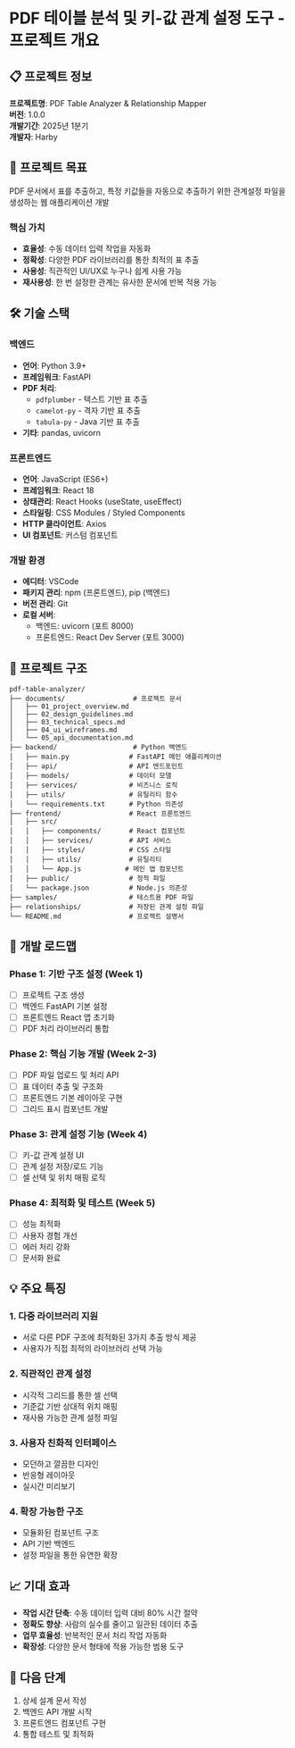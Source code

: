 # PDF 테이블 분석 및 키-값 관계 설정 도구 - 프로젝트 개요

## 📋 프로젝트 정보

**프로젝트명**: PDF Table Analyzer & Relationship Mapper  
**버전**: 1.0.0  
**개발기간**: 2025년 1분기  
**개발자**: Harby  

## 🎯 프로젝트 목표

PDF 문서에서 표를 추출하고, 특정 키값들을 자동으로 추출하기 위한 관계설정 파일을 생성하는 웹 애플리케이션 개발

### 핵심 가치
- **효율성**: 수동 데이터 입력 작업을 자동화
- **정확성**: 다양한 PDF 라이브러리를 통한 최적의 표 추출
- **사용성**: 직관적인 UI/UX로 누구나 쉽게 사용 가능
- **재사용성**: 한 번 설정한 관계는 유사한 문서에 반복 적용 가능

## 🛠️ 기술 스택

### 백엔드
- **언어**: Python 3.9+
- **프레임워크**: FastAPI
- **PDF 처리**: 
  - `pdfplumber` - 텍스트 기반 표 추출
  - `camelot-py` - 격자 기반 표 추출  
  - `tabula-py` - Java 기반 표 추출
- **기타**: pandas, uvicorn

### 프론트엔드
- **언어**: JavaScript (ES6+)
- **프레임워크**: React 18
- **상태관리**: React Hooks (useState, useEffect)
- **스타일링**: CSS Modules / Styled Components
- **HTTP 클라이언트**: Axios
- **UI 컴포넌트**: 커스텀 컴포넌트

### 개발 환경
- **에디터**: VSCode
- **패키지 관리**: npm (프론트엔드), pip (백엔드)
- **버전 관리**: Git
- **로컬 서버**: 
  - 백엔드: uvicorn (포트 8000)
  - 프론트엔드: React Dev Server (포트 3000)

## 📁 프로젝트 구조

```
pdf-table-analyzer/
├── documents/                 # 프로젝트 문서
│   ├── 01_project_overview.md
│   ├── 02_design_guidelines.md
│   ├── 03_technical_specs.md
│   ├── 04_ui_wireframes.md
│   └── 05_api_documentation.md
├── backend/                   # Python 백엔드
│   ├── main.py               # FastAPI 메인 애플리케이션
│   ├── api/                  # API 엔드포인트
│   ├── models/               # 데이터 모델
│   ├── services/             # 비즈니스 로직
│   ├── utils/                # 유틸리티 함수
│   └── requirements.txt      # Python 의존성
├── frontend/                 # React 프론트엔드
│   ├── src/
│   │   ├── components/       # React 컴포넌트
│   │   ├── services/         # API 서비스
│   │   ├── styles/           # CSS 스타일
│   │   ├── utils/            # 유틸리티
│   │   └── App.js           # 메인 앱 컴포넌트
│   ├── public/               # 정적 파일
│   └── package.json          # Node.js 의존성
├── samples/                  # 테스트용 PDF 파일
├── relationships/            # 저장된 관계 설정 파일
└── README.md                 # 프로젝트 설명서
```

## 🚀 개발 로드맵

### Phase 1: 기반 구조 설정 (Week 1)
- [ ] 프로젝트 구조 생성
- [ ] 백엔드 FastAPI 기본 설정
- [ ] 프론트엔드 React 앱 초기화
- [ ] PDF 처리 라이브러리 통합

### Phase 2: 핵심 기능 개발 (Week 2-3)
- [ ] PDF 파일 업로드 및 처리 API
- [ ] 표 데이터 추출 및 구조화
- [ ] 프론트엔드 기본 레이아웃 구현
- [ ] 그리드 표시 컴포넌트 개발

### Phase 3: 관계 설정 기능 (Week 4)
- [ ] 키-값 관계 설정 UI
- [ ] 관계 설정 저장/로드 기능
- [ ] 셀 선택 및 위치 매핑 로직

### Phase 4: 최적화 및 테스트 (Week 5)
- [ ] 성능 최적화
- [ ] 사용자 경험 개선
- [ ] 에러 처리 강화
- [ ] 문서화 완료

## 💡 주요 특징

### 1. 다중 라이브러리 지원
- 서로 다른 PDF 구조에 최적화된 3가지 추출 방식 제공
- 사용자가 직접 최적의 라이브러리 선택 가능

### 2. 직관적인 관계 설정
- 시각적 그리드를 통한 셀 선택
- 기준값 기반 상대적 위치 매핑
- 재사용 가능한 관계 설정 파일

### 3. 사용자 친화적 인터페이스
- 모던하고 깔끔한 디자인
- 반응형 레이아웃
- 실시간 미리보기

### 4. 확장 가능한 구조
- 모듈화된 컴포넌트 구조
- API 기반 백엔드
- 설정 파일을 통한 유연한 확장

## 📈 기대 효과

- **작업 시간 단축**: 수동 데이터 입력 대비 80% 시간 절약
- **정확도 향상**: 사람의 실수를 줄이고 일관된 데이터 추출
- **업무 효율성**: 반복적인 문서 처리 작업 자동화
- **확장성**: 다양한 문서 형태에 적용 가능한 범용 도구

## 🔄 다음 단계

1. 상세 설계 문서 작성
2. 백엔드 API 개발 시작
3. 프론트엔드 컴포넌트 구현
4. 통합 테스트 및 최적화
